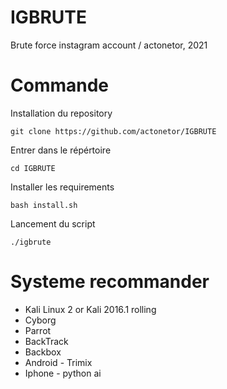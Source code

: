 # IGBRUTE

Brute force instagram account / actonetor, 2021

#  Commande

Installation du repository

```
git clone https://github.com/actonetor/IGBRUTE
```

Entrer dans le répértoire

```
cd IGBRUTE
```

Installer les requirements

```
bash install.sh
```

Lancement du script

```
./igbrute
```

#  Systeme recommander

- Kali Linux 2 or Kali 2016.1 rolling 
- Cyborg
- Parrot 
- BackTrack 
- Backbox  
- Android - Trimix
- Iphone - python ai 


